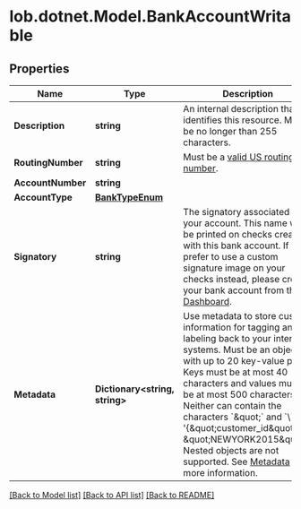 # lob.dotnet.Model.BankAccountWritable

## Properties

Name | Type | Description | Notes
------------ | ------------- | ------------- | -------------
**Description** | **string** | An internal description that identifies this resource. Must be no longer than 255 characters.  | [optional] 
**RoutingNumber** | **string** | Must be a [valid US routing number](https://www.frbservices.org/index.html). | [optional] 
**AccountNumber** | **string** |  | [optional] 
**AccountType** | [**BankTypeEnum**](BankTypeEnum.md) |  | [optional] 
**Signatory** | **string** | The signatory associated with your account. This name will be printed on checks created with this bank account. If you prefer to use a custom signature image on your checks instead, please create your bank account from the [Dashboard](https://dashboard.lob.com/#/login). | [optional] 
**Metadata** | **Dictionary&lt;string, string&gt;** | Use metadata to store custom information for tagging and labeling back to your internal systems. Must be an object with up to 20 key-value pairs. Keys must be at most 40 characters and values must be at most 500 characters. Neither can contain the characters &#x60;\&quot;&#x60; and &#x60;\\&#x60;. i.e. &#39;{\&quot;customer_id\&quot; : \&quot;NEWYORK2015\&quot;}&#39; Nested objects are not supported.  See [Metadata](#section/Metadata) for more information. | [optional] 

[[Back to Model list]](../README.md#documentation-for-models) [[Back to API list]](../README.md#documentation-for-api-endpoints) [[Back to README]](../README.md)

